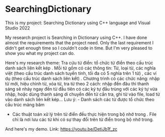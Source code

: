 # SearchingDictionary
This is my project: Searching Dictionary using C++ language and Visual Studio 2022

My research project is Searching in Dictionary using C++. I have done almost the requirements that the project need. Only the last requirement I didn't get enough time so I couldn't code in time. But I'm very pleased to show you what my project can do.

Here's my research theme: Tra cứu từ điển: tổ chức từ điển theo cấu trúc danh sách liên kết kép . Mỗi từ gồm có các
thông tin: Từ, loại từ, các nghĩa việt (theo cấu trúc danh sách tuyến tính, tối đa có 5 nghĩa
trên 1 từ) , các ví dụ (theo cấu trúc danh sách liên kết) .
Chương trình có các chức năng: nhập từ mới, hiệu chỉnh từ, xóa từ, tra từ theo 2 cách: nhập
đến đâu thì thanh sáng sẽ nhảy ngay đến từ đầu tiên có các ký tự đầu trùng với các ký tự vừa
nhập, hoặc dùng thanh sáng di chuyển đến từ cần tra, ghi từ vào file, load từ vào danh sách
liên kết kép...
Lưu ý: - Danh sách các từ được tổ chức theo cấu trúc mảng băm

- Các thuật toán xử lý trên từ điển đều thực hiện trong bộ nhớ trong . File chỉ là
nơi lưu các từ khi có sự thay đổi trên từ điển trong bộ nhớ trong.

And here's my demo. Link: https://youtu.be/DetiJb1f_zc
